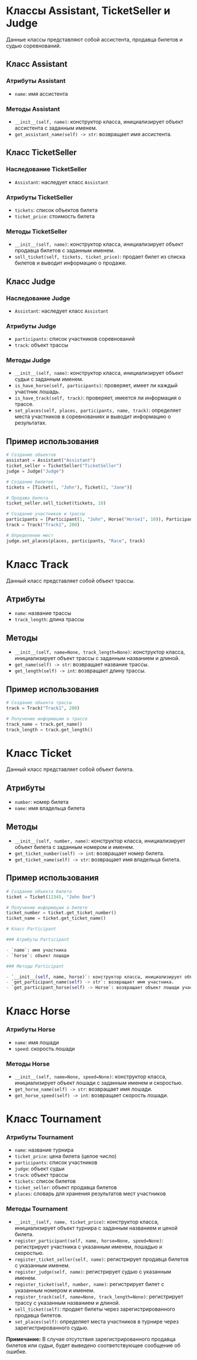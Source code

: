 # Классы Assistant, TicketSeller и Judge

Данные классы представляют собой ассистента, продавца билетов и судью соревнований.

## Класс Assistant

### Атрибуты Assistant

- `name`: имя ассистента

### Методы Assistant

- `__init__(self, name)`: конструктор класса, инициализирует объект ассистента с заданным именем.
- `get_assistant_name(self) -> str`: возвращает имя ассистента.

## Класс TicketSeller

### Наследование TicketSeller

- `Assistant`: наследует класс `Assistant`

### Атрибуты TicketSeller

- `tickets`: список объектов билета
- `ticket_price`: стоимость билета

### Методы TicketSeller

- `__init__(self, name)`: конструктор класса, инициализирует объект продавца билетов с заданным именем.
- `sell_ticket(self, tickets, ticket_price)`: продает билет из списка билетов и выводит информацию о продаже.

## Класс Judge

### Наследование Judge

- `Assistant`: наследует класс `Assistant`

### Атрибуты Judge

- `participants`: список участников соревнований
- `track`: объект трассы

### Методы Judge

- `__init__(self, name)`: конструктор класса, инициализирует объект судьи с заданным именем.
- `is_have_horse(self, participants)`: проверяет, имеет ли каждый участник лошадь.
- `is_have_track(self, track)`: проверяет, имеется ли информация о трассе.
- `set_places(self, places, participants, name, track)`: определяет места участников в соревнованиях и выводит информацию о результатах.

## Пример использования

```python
# Создание объектов
assistant = Assistant("Assistant")
ticket_seller = TicketSeller("TicketSeller")
judge = Judge("Judge")

# Создание билетов
tickets = [Ticket(1, "John"), Ticket(2, "Jane")]

# Продажа билета
ticket_seller.sell_ticket(tickets, 10)

# Создание участников и трассы
participants = [Participant(1, "John", Horse("Horse1", 10)), Participant(2, "Jane", Horse("Horse2", 9))]
track = Track("Track1", 200)

# Определение мест
judge.set_places(places, participants, "Race", track)
```
# Класс Track

Данный класс представляет собой объект трассы.

## Атрибуты
- `name`: название трассы
- `track_length`: длина трассы

## Методы
- `__init__(self, name=None, track_length=None)`: конструктор класса, инициализирует объект трассы с заданным названием и длиной.
- `get_name(self) -> str`: возвращает название трассы.
- `get_length(self) -> int`: возвращает длину трассы.

## Пример использования
```python
# Создание объекта трассы
track = Track("Track1", 200)

# Получение информации о трассе
track_name = track.get_name()
track_length = track.get_length()
````
# Класс Ticket

Данный класс представляет собой объект билета.

## Атрибуты
- `number`: номер билета
- `name`: имя владельца билета

## Методы
- `__init__(self, number, name)`: конструктор класса, инициализирует объект билета с заданным номером и именем.
- `get_ticket_number(self) -> int`: возвращает номер билета.
- `get_ticket_name(self) -> str`: возвращает имя владельца билета.

## Пример использования
```python
# Создание объекта билета
ticket = Ticket(12345, "John Doe")

# Получение информации о билете
ticket_number = ticket.get_ticket_number()
ticket_name = ticket.get_ticket_name()

# Класс Participant

### Атрибуты Participant

- `name`: имя участника
- `horse`: объект лошади

### Методы Participant

- `__init__(self, name, horse)`: конструктор класса, инициализирует объект участника с заданным именем и лошадью.
- `get_participant_name(self) -> str`: возвращает имя участника.
- `get_participant_horse(self) -> Horse`: возвращает объект лошади участника.
```
# Класс Horse

### Атрибуты Horse

- `name`: имя лошади
- `speed`: скорость лошади

### Методы Horse

- `__init__(self, name=None, speed=None)`: конструктор класса, инициализирует объект лошади с заданным именем и скоростью.
- `get_horse_name(self) -> str`: возвращает имя лошади.
- `get_horse_speed(self) -> int`: возвращает скорость лошади.

# Класс Tournament

### Атрибуты Tournament

- `name`: название турнира
- `ticket_price`: цена билета (целое число)
- `participants`: список участников
- `judge`: объект судьи
- `track`: объект трассы
- `tickets`: список билетов
- `ticket_seller`: объект продавца билетов
- `places`: словарь для хранения результатов мест участников

### Методы Tournament

- `__init__(self, name, ticket_price)`: конструктор класса, инициализирует объект турнира с заданным названием и ценой билета.
- `register_participant(self, name, horse=None, speed=None)`: регистрирует участника с указанным именем, лошадью и скоростью.
- `register_ticket_seller(self, name)`: регистрирует продавца билетов с указанным именем.
- `register_judge(self, name)`: регистрирует судью с указанным именем.
- `register_ticket(self, number, name)`: регистрирует билет с указанным номером и именем.
- `register_track(self, name=None, track_length=None)`: регистрирует трассу с указанным названием и длиной.
- `sell_ticket(self)`: продает билеты через зарегистрированного продавца билетов.
- `set_places(self)`: определяет места участников в турнире через зарегистрированного судью.

**Примечание:** В случае отсутствия зарегистрированного продавца билетов или судьи, будет выведено соответствующее сообщение об ошибке.
